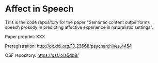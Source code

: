# Affect in Speech

This is the code repository for the paper "Semantic content outperforms speech prosody in predicting affective experience in naturalistic settings".

Paper preprint: XXX

Preregistration: http://dx.doi.org/10.23668/psycharchives.4454

OSF repository: https://osf.io/a5db8/

